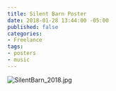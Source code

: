 ```yaml
---
title: Silent Barn Poster
date: 2018-01-28 13:44:00 -05:00
published: false
categories:
- Freelance
tags:
- posters
- music
---
```


![SilentBarn_2018.jpg](/uploads/SilentBarn_2018.jpg)